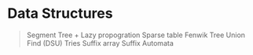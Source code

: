 # Data Structures 

> Segment Tree + Lazy propogration 
> Sparse table
> Fenwik Tree 
> Union Find (DSU)
> Tries 
> Suffix array 
> Suffix Automata 